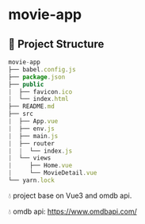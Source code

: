 # movie-app

## 📜 Project Structure

```javascript
movie-app
├── babel.config.js
├── package.json
├── public
|  ├── favicon.ico
|  └── index.html
├── README.md
├── src
|  ├── App.vue
|  ├── env.js
|  ├── main.js
|  ├── router
|  |  └── index.js
|  └── views
|     ├── Home.vue
|     └── MovieDetail.vue
└── yarn.lock
```

💧 project base on Vue3 and omdb api.

💧 omdb api: https://www.omdbapi.com/
